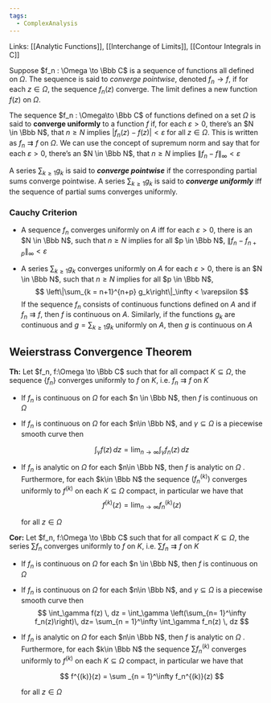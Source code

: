 ```yaml
---
tags:
  - ComplexAnalysis
---
```

Links: [[Analytic Functions]], [[Interchange of Limits]], [[Contour Integrals in C]]

Suppose $f_n : \Omega \to \Bbb C$ is a sequence of functions all defined on $\Omega$. The sequence is said to _converge pointwise_, denoted $f_n \to f$, if for each $z \in \Omega$, the sequence $f_n (z)$ converge. The limit defines a new function $f(z)$ on $\Omega$.

The sequence $f_n : \Omega\to \Bbb C$ of functions defined on a set $\Omega$ is said to ****converge uniformly**** to a function $f$ if, for each $\varepsilon >0$, there’s an $N \in \Bbb N$, that $n \ge N$ implies $|f_n(z) -f(z) | < \varepsilon$ for all $z \in \Omega$. This is written as $f_n \rightrightarrows f$ on $\Omega$. We can use the concept of supremum norm and say that for each $\varepsilon >0$, there’s an $N \in \Bbb N$, that $n \ge N$ implies $\|f_n -f \|_\infty < \varepsilon$

A series $\sum_{k \ge 1} g_k$ is said to _**************converge pointwise**************_ if the corresponding partial sums converge pointwise. A series $\sum_{k \ge 1} g_k$ is said to _******************converge uniformly******************_ iff the sequence of partial sums converges uniformly.

### Cauchy Criterion
- A sequence $f_n$ converges uniformly on $A$ iff for each $\varepsilon >0$, there is an $N \in \Bbb N$, such that $n \ge N$ implies for all $p \in \Bbb N$, $\|f_n -f_{n+p}\|_\infty < \varepsilon$
    
- A series $\sum _{k \ge 1} g_k$ converges uniformly on $A$ for each $\varepsilon >0$, there is an $N \in \Bbb N$, such that $n \ge N$ implies for all $p \in \Bbb N$, $$ \left\|\sum_{k = n+1}^{n+p} g_k\right\|_\infty < \varepsilon $$
If the sequence $f_n$ consists of continuous functions defined on $A$ and if $f_n \rightrightarrows f$, then $f$ is continuous on $A$. Similarly, if the functions $g_k$ are continuous and $g = \sum_{k \ge 1} g_k$ uniformly on $A$, then $g$ is continuous on $A$

## Weierstrass Convergence Theorem

**Th:** Let $f_n, f:\Omega \to \Bbb C$ such that for all compact $K \subseteq \Omega$, the sequence $\{f_n\}$ converges uniformly to $f$ on $K$, i.e. $f_n \rightrightarrows f$ on $K$

- If $f_n$ is continuous on $\Omega$ for each $n \in \Bbb N$, then $f$ is continuous on $\Omega$
    
- If $f_n$ is continuous on $\Omega$ for each $n\in \Bbb N$, and $\gamma\subseteq \Omega$ is a piecewise smooth curve then
    
    $$ \int_\gamma f(z) \, dz = \lim_{n \to \infty }\int_\gamma f_n(z) \, dz $$
    
- If $f_n$ is analytic on $\Omega$ for each $n\in \Bbb N$, then $f$ is analytic on $\Omega$ . Furthermore, for each $k\in \Bbb N$ the sequence $(f_n^{(k)})$ converges uniformly to $f^{(k)}$ on each $K \subseteq \Omega$ compact, in particular we have that $$ f^{(k)}(z) = \lim_{n \to \infty}f_n^{(k)}(z) $$
    
    for all $z\in \Omega$
    

**Cor:** Let $f_n, f:\Omega \to \Bbb C$ such that for all compact $K \subseteq \Omega$, the series $\sum f_n$ converges uniformly to $f$ on $K$, i.e. $\sum f_n \rightrightarrows f$ on $K$

- If $f_n$ is continuous on $\Omega$ for each $n \in \Bbb N$, then $f$ is continuous on $\Omega$
    
- If $f_n$ is continuous on $\Omega$ for each $n\in \Bbb N$, and $\gamma\subseteq \Omega$ is a piecewise smooth curve then $$ \int_\gamma f(z) \, dz = \int_\gamma \left(\sum_{n= 1}^\infty f_n(z)\right)\, dz= \sum_{n = 1}^\infty \int_\gamma f_n(z) \, dz $$
- If $f_n$ is analytic on $\Omega$ for each $n\in \Bbb N$, then $f$ is analytic on $\Omega$ . Furthermore, for each $k\in \Bbb N$ the sequence $\sum f_n^{(k)}$ converges uniformly to $f^{(k)}$ on each $K \subseteq \Omega$ compact, in particular we have that
    
    $$ f^{(k)}(z) = \sum _{n = 1}^\infty f_n^{(k)}(z) $$
    
    for all $z\in \Omega$